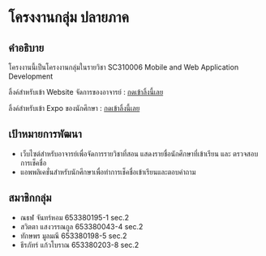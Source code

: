 # โครงงานกลุ่ม ปลายภาค

## คำอธิบาย
โครงงานนี้เป็นโครงงานกลุ่มในรายวิชา SC310006 Mobile and Web Application Development

ลิ้งค์สำหรับเข้า Website จัดการของอาจารย์ : [กดเข้าลิ้งนี้เลย](https://6533801951.github.io/MoblieWebProject/Web/index.html)


ลิ้งค์สำหรับเข้า Expo ของนักศึกษา : [กดเข้าลิ้งนี้เลย](https://expo.dev/preview/update?message=update%208&updateRuntimeVersion=1.0.0&createdAt=2025-03-11T04%3A08%3A51.098Z&slug=exp&projectId=797a140e-9451-4f3c-a231-1d67fea5e0e0&group=75415841-0819-4d4b-b00c-9d16483cb528)

## เป้าหมายการพัฒนา
- เว็บไซต์สำหรับอาจารย์เพื่อจัดการรายวิชาที่สอน แสดงรายชื่อนักศึกษาที่เข้าเรียน และ ตรวจสอบการเช็คชื่อ
- แอพพลิเคชั่นสำหรับนักศึกษาเพื่อทำการเช็คชื่อเข้าเรียนและตอบคำถาม        

## สมาชิกกลุ่ม
- ณธฬ     จันทร์หอม    653380195-1   sec.2
- สวิตตา แสงวรรณกูล  653380043-4   sec.2
- ทักษพร  มูลมณี  653380198-5  sec.2
- ธีรภัทร์  แก้วโบราณ  653380203-8  sec.2

